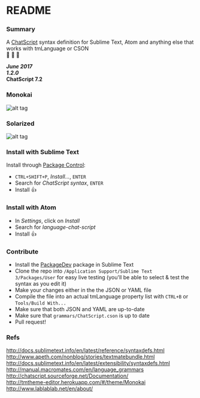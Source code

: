 # README #

### Summary ###

A [ChatScript](https://github.com/bwilcox-1234/ChatScript) syntax definition for Sublime Text, Atom and anything else that works with tmLanguage or CSON  
:cake: :cake: :cake:

**_June 2017_**  
**_1.2.0_**  
**ChatScript 7.2**  

### Monokai
![alt tag](https://raw.githubusercontent.com/kuzyn/chatscript-tmlanguage/master/monokai-screen.png)

### Solarized
![alt tag](https://raw.githubusercontent.com/kuzyn/chatscript-tmlanguage/master/solarized-screen.png)

### Install with Sublime Text
Install through [Package Control](https://packagecontrol.io/installation):
  * `CTRL+SHIFT+P`, _Install..._, `ENTER`
  * Search for _ChatScript syntax_, `ENTER`
  * Install :+1:

### Install with Atom
  * In _Settings_, click on _Install_
  * Search for _language-chat-script_
  * Install :+1:

### Contribute
  * Install the [PackageDev](https://github.com/SublimeText/PackageDev#getting-started) package in Sublime Text
  * Clone the repo into `/Application Support/Sublime Text 3/Packages/User` for easy live testing (you'll be able to select & test the syntax as you edit it)
  * Make your changes either in the the JSON or YAML file
  * Compile the file into an actual tmLanguage property list with `CTRL+B` or `Tools/Build With...`
  * Make sure that both JSON and YAML are up-to-date
  * Make sure that `grammars/ChatScript.cson` is up to date
  * Pull request!

### Refs
http://docs.sublimetext.info/en/latest/reference/syntaxdefs.html
http://www.apeth.com/nonblog/stories/textmatebundle.html
http://docs.sublimetext.info/en/latest/extensibility/syntaxdefs.html  
http://manual.macromates.com/en/language_grammars  
http://chatscript.sourceforge.net/Documentation/  
http://tmtheme-editor.herokuapp.com/#/theme/Monokai  
http://www.lablablab.net/en/about/  

